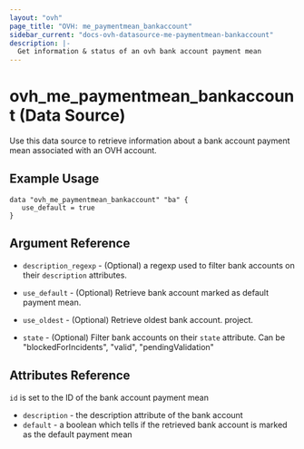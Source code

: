 ```yaml
---
layout: "ovh"
page_title: "OVH: me_paymentmean_bankaccount"
sidebar_current: "docs-ovh-datasource-me-paymentmean-bankaccount"
description: |-
  Get information & status of an ovh bank account payment mean
---
```


# ovh_me_paymentmean_bankaccount (Data Source)

Use this data source to retrieve information about a bank account
payment mean associated with an OVH account.

## Example Usage

```hcl
data "ovh_me_paymentmean_bankaccount" "ba" {
   use_default = true
}
```

## Argument Reference


* `description_regexp` - (Optional) a regexp used to filter bank accounts 
on their `description` attributes.

* `use_default` - (Optional) Retrieve bank account marked as default payment mean.

* `use_oldest` - (Optional) Retrieve oldest bank account.
project.

* `state` - (Optional) Filter bank accounts on their `state` attribute.
Can be "blockedForIncidents", "valid", "pendingValidation"


## Attributes Reference

`id` is set to the ID of the bank account payment mean

* `description` - the description attribute of the bank account
* `default` - a boolean which tells if the retrieved bank account
is marked as the default payment mean
